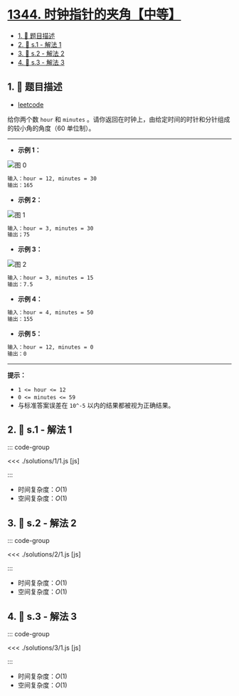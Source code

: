 # [1344. 时钟指针的夹角【中等】](https://github.com/tnotesjs/TNotes.leetcode/tree/main/notes/1344.%20%E6%97%B6%E9%92%9F%E6%8C%87%E9%92%88%E7%9A%84%E5%A4%B9%E8%A7%92%E3%80%90%E4%B8%AD%E7%AD%89%E3%80%91)

<!-- region:toc -->

- [1. 📝 题目描述](#1--题目描述)
- [2. 🎯 s.1 - 解法 1](#2--s1---解法-1)
- [3. 🎯 s.2 - 解法 2](#3--s2---解法-2)
- [4. 🎯 s.3 - 解法 3](#4--s3---解法-3)

<!-- endregion:toc -->

## 1. 📝 题目描述

- [leetcode](https://leetcode.cn/problems/angle-between-hands-of-a-clock/)

给你两个数 `hour` 和 `minutes` 。请你返回在时钟上，由给定时间的时针和分针组成的较小角的角度（60 单位制）。

---

- **示例 1：**

![图 0](https://cdn.jsdelivr.net/gh/tnotesjs/imgs@main/2025-09-20-18-42-59.png)

```txt
输入：hour = 12, minutes = 30
输出：165
```

- **示例 2：**

![图 1](https://cdn.jsdelivr.net/gh/tnotesjs/imgs@main/2025-09-20-18-43-05.png)

```txt
输入：hour = 3, minutes = 30
输出；75
```

- **示例 3：**

![图 2](https://cdn.jsdelivr.net/gh/tnotesjs/imgs@main/2025-09-20-18-43-14.png)

```txt
输入：hour = 3, minutes = 15
输出：7.5
```

- **示例 4：**

```txt
输入：hour = 4, minutes = 50
输出：155
```

- **示例 5：**

```txt
输入：hour = 12, minutes = 0
输出：0
```

---

**提示：**

- `1 <= hour <= 12`
- `0 <= minutes <= 59`
- 与标准答案误差在 `10^-5` 以内的结果都被视为正确结果。

## 2. 🎯 s.1 - 解法 1

::: code-group

<<< ./solutions/1/1.js [js]

:::

- 时间复杂度：$O(1)$
- 空间复杂度：$O(1)$

## 3. 🎯 s.2 - 解法 2

::: code-group

<<< ./solutions/2/1.js [js]

:::

- 时间复杂度：$O(1)$
- 空间复杂度：$O(1)$

## 4. 🎯 s.3 - 解法 3

::: code-group

<<< ./solutions/3/1.js [js]

:::

- 时间复杂度：$O(1)$
- 空间复杂度：$O(1)$
